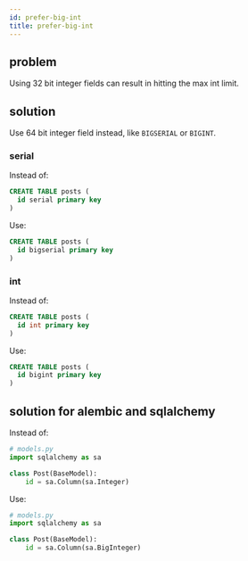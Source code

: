 ```yaml
---
id: prefer-big-int
title: prefer-big-int
---
```



## problem

Using 32 bit integer fields can result in hitting the max int limit.

## solution

Use 64 bit integer field instead, like `BIGSERIAL` or `BIGINT`.


### serial

Instead of:

```sql
CREATE TABLE posts (
  id serial primary key
)
```

Use:

```sql
CREATE TABLE posts (
  id bigserial primary key
)
```


### int

Instead of:

```sql
CREATE TABLE posts (
  id int primary key
)
```

Use:

```sql
CREATE TABLE posts (
  id bigint primary key
)
```


## solution for alembic and sqlalchemy

Instead of:

```python
# models.py
import sqlalchemy as sa

class Post(BaseModel):
    id = sa.Column(sa.Integer)
```

Use:

```python
# models.py
import sqlalchemy as sa

class Post(BaseModel):
    id = sa.Column(sa.BigInteger)
```
